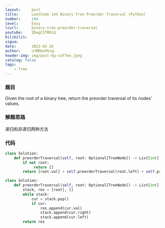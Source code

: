 ```yaml
---
layout:     post
title:      LeetCode 144 Binary Tree Preorder Traversal (Python)
number:     144
level:      Easy
lcurl:      binary-tree-preorder-traversal
youtube:    ZDwgCSTRRiQ
bilibili1:  
xigua:      
date:       2022-02-26
author:     小明MaxMing
header-img: img/post-bg-coffee.jpeg
catalog: false
tags:
    - Tree
---
```


### 题目

Given the root of a binary tree, return the preorder traversal of its nodes' values.

### 解题思路

递归和非递归两种方法

### 代码
```python
class Solution:
    def preorderTraversal(self, root: Optional[TreeNode]) -> List[int]:
        if not root:
             return []
        return [root.val] + self.preorderTraversal(root.left) + self.preorderTraversal(root.right)
```
```python
class Solution:
    def preorderTraversal(self, root: Optional[TreeNode]) -> List[int]:
        stack, res = [root], []   
        while stack:
            cur = stack.pop()
            if cur:
                res.append(cur.val)
                stack.append(cur.right)
                stack.append(cur.left)
        return res
```
